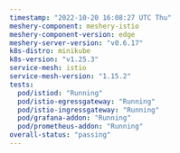 ```yaml
---
timestamp: "2022-10-20 16:08:27 UTC Thu"
meshery-component: meshery-istio
meshery-component-version: edge
meshery-server-version: "v0.6.17"
k8s-distro: minikube
k8s-version: "v1.25.3"
service-mesh: istio
service-mesh-version: "1.15.2"
tests:
  pod/istiod: "Running"
  pod/istio-egressgateway: "Running"
  pod/istio-ingressgateway: "Running"
  pod/grafana-addon: "Running"
  pod/prometheus-addon: "Running"
overall-status: "passing"
---
```

